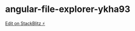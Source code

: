 # angular-file-explorer-ykha93

[Edit on StackBlitz ⚡️](https://stackblitz.com/edit/angular-file-explorer-ykha93)